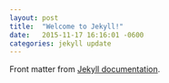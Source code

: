 ```yaml
--- 
layout: post
title:  "Welcome to Jekyll!"
date:   2015-11-17 16:16:01 -0600
categories: jekyll update
---   
```


Front matter from [Jekyll documentation](https://jekyllrb.com/docs/posts/#a-typical-post).
